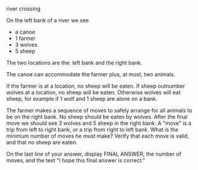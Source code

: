 river crossing


On the left bank of a river we see

- a canoe
- 1 farmer
- 3 wolves
- 5 sheep

The two locations are the: left bank and the right bank.

The canoe can accommodate the farmer plus, at most, two animals.

If the farmer is at a location, no sheep will be eaten.
If sheep outnumber wolves at a location, no sheep will be eaten.
Otherwise wolves will eat sheep, for example if 1 wolf and 1 sheep are alone on a bank.


The farmer makes a  sequence of moves to safely arrange for all animals to be on the right bank.
No sheep should be eaten by wolves.
After the final move we should see 3 wolves and 5 sheep in the right bank.
A "move" is a trip from left to right bank, or a trip from right to left bank.
What is the minimum number of moves he must make?
Verify that each move is valid, and that no sheep are eaten.

On the last line of your answer, display FINAL ANSWER, the number of moves, and the
text "I hope this final answer is correct."
